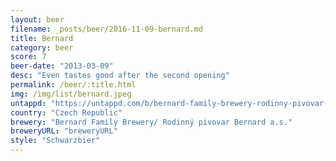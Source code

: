 ```yaml
---
layout: beer
filename: _posts/beer/2016-11-09-bernard.md
title: Bernard
category: beer
score: 7
beer-date: "2013-03-09"
desc: "Even tastes good after the second opening"
permalink: /beer/:title.html
img: /img/list/bernard.jpeg
untappd: "https://untappd.com/b/bernard-family-brewery-rodinny-pivovar-bernard-a-s--bernard-cerny-lezak--dark-lager-/11677"
country: "Czech Republic"
brewery: "Bernard Family Brewery/ Rodinný pivovar Bernard a.s."
breweryURL: "breweryURL"
style: "Schwarzbier"
---
```


